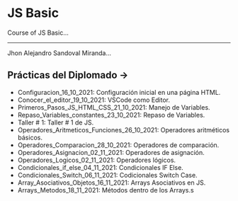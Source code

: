 # JS Basic
Course of JS Basic...

<hr>

Jhon Alejandro Sandoval Miranda...

## Prácticas del Diplomado ->

* Configuracion_16_10_2021: Configuración inicial en una página HTML.
* Conocer_el_editor_19_10_2021: VSCode como Editor.
* Primeros_Pasos_JS_HTML_CSS_21_10_2021: Manejo de Variables.
* Repaso_Variables_constantes_23_10_2021: Repaso de Variables.
* Taller # 1: Taller # 1 de JS.
* Operadores_Aritmeticos_Funciones_26_10_2021: Operadores aritméticos básicos.
* Operadores_Comparacion_28_10_2021: Operadores de comparación.
* Operadores_Asignacion_02_11_2021: Operadores de asignación.
* Operadores_Logicos_02_11_2021: Operadores lógicos.
* Condicionales_if_else_04_11_2021: Condicionales IF Else.
* Condicionales_Switch_06_11_2021: Codicionales Switch Case.
* Array_Asociativos_Objetos_16_11_2021: Arrays Asociativos en JS.
* Arrays_Metodos_18_11_2021: Métodos dentro de los Arrays.s